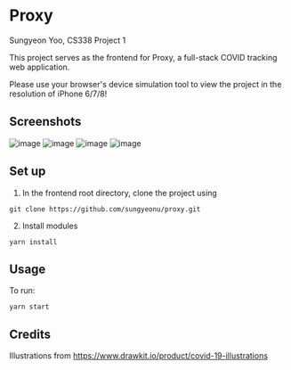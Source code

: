 # Proxy 
Sungyeon Yoo, CS338 Project 1

This project serves as the frontend for Proxy, a full-stack COVID tracking web application.

Please use your browser's device simulation tool to view the project in the resolution of iPhone 6/7/8! 

## Screenshots
![image](https://user-images.githubusercontent.com/47223114/90054959-9c1e3d80-dcaa-11ea-8645-f77b731585df.png)
![image](https://user-images.githubusercontent.com/47223114/90055037-b9eba280-dcaa-11ea-9a36-1058c734bb4a.png)
![image](https://user-images.githubusercontent.com/47223114/90055062-c2dc7400-dcaa-11ea-8c31-863e8653c12a.png)
![image](https://user-images.githubusercontent.com/47223114/90055108-d7207100-dcaa-11ea-93b5-7297e1840fc5.png)


## Set up
1. In the frontend root directory, clone the project using 
```
git clone https://github.com/sungyeonu/proxy.git
```

2. Install modules
```
yarn install
```

## Usage
To run:
```
yarn start
```

## Credits
Illustrations from https://www.drawkit.io/product/covid-19-illustrations


